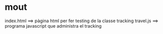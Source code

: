 # mout

index.html ==> pàgina html per fer testing de la classe tracking
travel.js ==> programa javascript que administra el tracking
